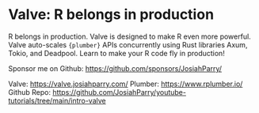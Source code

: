 # Valve: R belongs in production

R belongs in production. Valve is designed to make R even more powerful. Valve auto-scales `{plumber}` APIs concurrently using Rust libraries Axum, Tokio, and Deadpool. Learn to make your R code fly in production! 

Sponsor me on Github: https://github.com/sponsors/JosiahParry/

Valve: https://valve.josiahparry.com/
Plumber: https://www.rplumber.io/
Github Repo: https://github.com/JosiahParry/youtube-tutorials/tree/main/intro-valve
